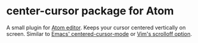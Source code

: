 # center-cursor package for Atom

A small plugin for [Atom editor](http://atom.io). Keeps your cursor centered vertically on screen. Similar to [Emacs' centered-cursor-mode](https://www.emacswiki.org/emacs/centered-cursor-mode.el) or [Vim's scrolloff option](http://vim.wikia.com/wiki/Keep_your_cursor_centered_vertically_on_the_screen).
